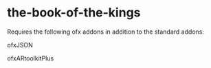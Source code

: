 # the-book-of-the-kings

Requires the following ofx addons in addition to the standard addons:

ofxJSON

ofxARtoolkitPlus
